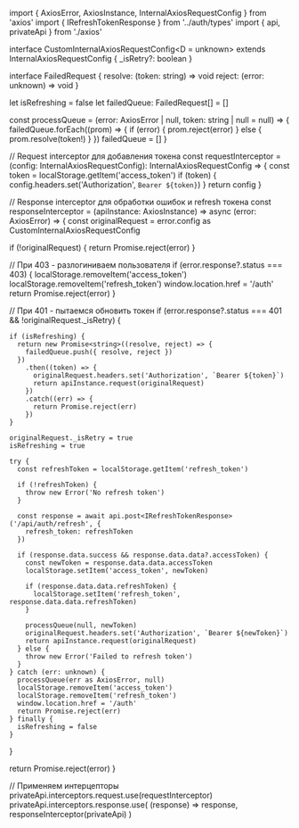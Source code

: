 import { AxiosError, AxiosInstance, InternalAxiosRequestConfig } from 'axios'
import { IRefreshTokenResponse } from '../auth/types'
import { api, privateApi } from './axios'

interface CustomInternalAxiosRequestConfig<D = unknown> extends InternalAxiosRequestConfig<D> {
  _isRetry?: boolean
}

interface FailedRequest {
  resolve: (token: string) => void
  reject: (error: unknown) => void
}

let isRefreshing = false
let failedQueue: FailedRequest[] = []

const processQueue = (error: AxiosError | null, token: string | null = null) => {
  failedQueue.forEach((prom) => {
    if (error) {
      prom.reject(error)
    } else {
      prom.resolve(token!)
    }
  })
  failedQueue = []
}

// Request interceptor для добавления токена
const requestInterceptor = (config: InternalAxiosRequestConfig<unknown>): InternalAxiosRequestConfig<unknown> => {
  const token = localStorage.getItem('access_token')
  if (token) {
    config.headers.set('Authorization', `Bearer ${token}`)
  }
  return config
}

// Response interceptor для обработки ошибок и refresh токена
const responseInterceptor = (apiInstance: AxiosInstance) => async (error: AxiosError) => {
  const originalRequest = error.config as CustomInternalAxiosRequestConfig

  if (!originalRequest) {
    return Promise.reject(error)
  }

  // При 403 - разлогиниваем пользователя
  if (error.response?.status === 403) {
    localStorage.removeItem('access_token')
    localStorage.removeItem('refresh_token')
    window.location.href = '/auth'
    return Promise.reject(error)
  }

  // При 401 - пытаемся обновить токен
  if (error.response?.status === 401 && !originalRequest._isRetry) {

    if (isRefreshing) {
      return new Promise<string>((resolve, reject) => {
        failedQueue.push({ resolve, reject })
      })
        .then((token) => {
          originalRequest.headers.set('Authorization', `Bearer ${token}`)
          return apiInstance.request(originalRequest)
        })
        .catch((err) => {
          return Promise.reject(err)
        })
    }

    originalRequest._isRetry = true
    isRefreshing = true

    try {
      const refreshToken = localStorage.getItem('refresh_token')

      if (!refreshToken) {
        throw new Error('No refresh token')
      }

      const response = await api.post<IRefreshTokenResponse>('/api/auth/refresh', {
        refresh_token: refreshToken
      })

      if (response.data.success && response.data.data?.accessToken) {
        const newToken = response.data.data.accessToken
        localStorage.setItem('access_token', newToken)

        if (response.data.data.refreshToken) {
          localStorage.setItem('refresh_token', response.data.data.refreshToken)
        }

        processQueue(null, newToken)
        originalRequest.headers.set('Authorization', `Bearer ${newToken}`)
        return apiInstance.request(originalRequest)
      } else {
        throw new Error('Failed to refresh token')
      }
    } catch (err: unknown) {
      processQueue(err as AxiosError, null)
      localStorage.removeItem('access_token')
      localStorage.removeItem('refresh_token')
      window.location.href = '/auth'
      return Promise.reject(err)
    } finally {
      isRefreshing = false
    }
  }

  return Promise.reject(error)
}

// Применяем интерцепторы
privateApi.interceptors.request.use(requestInterceptor)
privateApi.interceptors.response.use(
  (response) => response,
  responseInterceptor(privateApi)
)